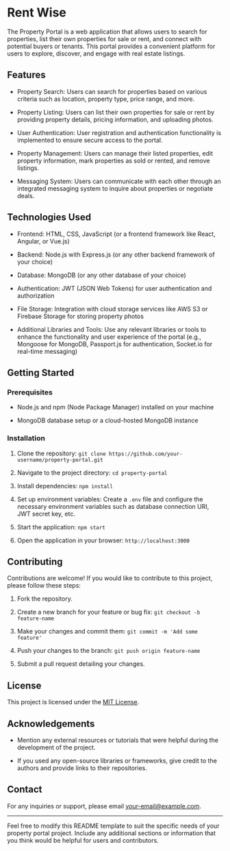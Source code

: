 
# Rent Wise 

The Property Portal is a web application that allows users to search for properties, list their own properties for sale or rent, and connect with potential buyers or tenants. This portal provides a convenient platform for users to explore, discover, and engage with real estate listings.

## Features

- Property Search: Users can search for properties based on various criteria such as location, property type, price range, and more.

- Property Listing: Users can list their own properties for sale or rent by providing property details, pricing information, and uploading photos.

- User Authentication: User registration and authentication functionality is implemented to ensure secure access to the portal.

- Property Management: Users can manage their listed properties, edit property information, mark properties as sold or rented, and remove listings.

- Messaging System: Users can communicate with each other through an integrated messaging system to inquire about properties or negotiate deals.

## Technologies Used

- Frontend: HTML, CSS, JavaScript (or a frontend framework like React, Angular, or Vue.js)

- Backend: Node.js with Express.js (or any other backend framework of your choice)

- Database: MongoDB (or any other database of your choice)

- Authentication: JWT (JSON Web Tokens) for user authentication and authorization

- File Storage: Integration with cloud storage services like AWS S3 or Firebase Storage for storing property photos

- Additional Libraries and Tools: Use any relevant libraries or tools to enhance the functionality and user experience of the portal (e.g., Mongoose for MongoDB, Passport.js for authentication, Socket.io for real-time messaging)

## Getting Started

### Prerequisites

- Node.js and npm (Node Package Manager) installed on your machine

- MongoDB database setup or a cloud-hosted MongoDB instance

### Installation

1. Clone the repository: `git clone https://github.com/your-username/property-portal.git`

2. Navigate to the project directory: `cd property-portal`

3. Install dependencies: `npm install`

4. Set up environment variables: Create a `.env` file and configure the necessary environment variables such as database connection URI, JWT secret key, etc.

5. Start the application: `npm start`

6. Open the application in your browser: `http://localhost:3000`

## Contributing

Contributions are welcome! If you would like to contribute to this project, please follow these steps:

1. Fork the repository.

2. Create a new branch for your feature or bug fix: `git checkout -b feature-name`

3. Make your changes and commit them: `git commit -m 'Add some feature'`

4. Push your changes to the branch: `git push origin feature-name`

5. Submit a pull request detailing your changes.

## License

This project is licensed under the [MIT License](LICENSE.md).

## Acknowledgements

- Mention any external resources or tutorials that were helpful during the development of the project.

- If you used any open-source libraries or frameworks, give credit to the authors and provide links to their repositories.

## Contact

For any inquiries or support, please email [your-email@example.com](mailto:your-email@example.com).

---

Feel free to modify this README template to suit the specific needs of your property portal project. Include any additional sections or information that you think would be helpful for users and contributors.